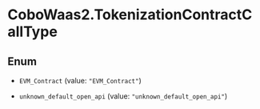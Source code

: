 # CoboWaas2.TokenizationContractCallType

## Enum


* `EVM_Contract` (value: `"EVM_Contract"`)

* `unknown_default_open_api` (value: `"unknown_default_open_api"`)


